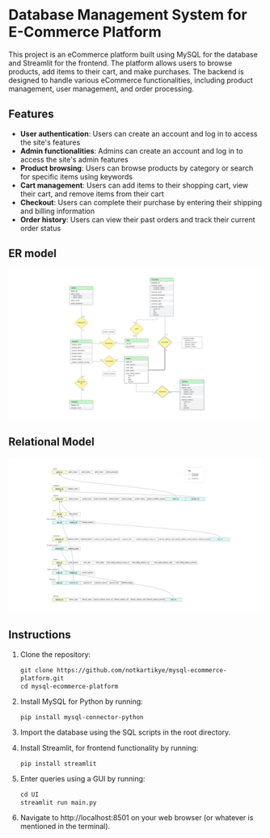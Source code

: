 # Database Management System for E-Commerce Platform

This project is an eCommerce platform built using MySQL for the database and Streamlit for the frontend. The platform allows users to browse products, add items to their cart, and make purchases. The backend is designed to handle various eCommerce functionalities, including product management, user management, and order processing.

## Features
- **User authentication**: Users can create an account and log in to access the site's features
- **Admin functionalities**: Admins can create an account and log in to access the site's admin features
- **Product browsing**: Users can browse products by category or search for specific items using keywords
- **Cart management**: Users can add items to their shopping cart, view their cart, and remove items from their cart
- **Checkout**: Users can complete their purchase by entering their shipping and billing information
- **Order history**: Users can view their past orders and track their current order status

## ER model
<img src="ER diagram.svg" alt="ER diagram" width=""/>

## Relational Model
<img src="Relational model.svg" alt="ER diagram" width=""/>

## Instructions
1. Clone the repository:

    ```
    git clone https://github.com/notkartikye/mysql-ecommerce-platform.git
    cd mysql-ecommerce-platform
    ```
    
2. Install MySQL for Python by running:

    ```
    pip install mysql-connector-python
    ```

3. Import the database using the SQL scripts in the root directory.
4. Install Streamlit, for frontend functionality by running:    
    ``` 
    pip install streamlit
    ```
5. Enter queries using a GUI by running:
    ```
    cd UI
    streamlit run main.py
    ```
6. Navigate to http://localhost:8501 on your web browser (or whatever is mentioned in the terminal).
